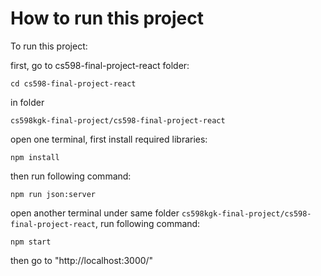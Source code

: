 # How to run this project
To run this project:

first, go to cs598-final-project-react folder:

`cd cs598-final-project-react`

in folder

`cs598kgk-final-project/cs598-final-project-react`

open one terminal, first install required libraries:

`npm install`

then run following command:

`npm run json:server`

open another terminal under same folder `cs598kgk-final-project/cs598-final-project-react`, run following command:

`npm start`

then go to "http://localhost:3000/"
